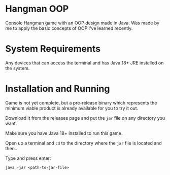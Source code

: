 # Hangman OOP

Console Hangman game with an OOP design made in Java. Was made by me to apply
the basic concepts of OOP I've learned recently.

# System Requirements

Any devices that can access the terminal and has Java 18+ JRE installed on
the system.

# Installation and Running

Game is not yet complete, but a pre-release binary which represents the minimum
viable product is already available for you to try it out.

Download it from the releases page and put the `jar` file on any directory you
want.

Make sure you have Java 18+ installed to run this game.

Open up a terminal and `cd` to the directory where the `jar` file is located and then..

Type and press enter:

```
java -jar <path-to-jar-file>
```

